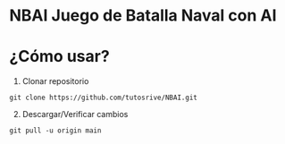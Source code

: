 # NBAI Juego de **Batalla Naval con AI**

# ¿Cómo usar?

1. Clonar repositorio

```shell
git clone https://github.com/tutosrive/NBAI.git
```

2. Descargar/Verificar cambios

```shell
git pull -u origin main
```
